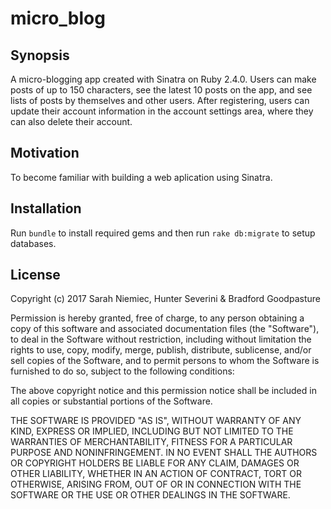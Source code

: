 # micro_blog

## Synopsis

A micro-blogging app created with Sinatra on Ruby 2.4.0. Users can make posts of up to 150 characters, see the latest 10 posts on the app, and see lists of posts by themselves and other users. After registering, users can update their account information in the account settings area, where they can also delete their account. 

## Motivation

To become familiar with building a web aplication using Sinatra.

## Installation

Run `bundle` to install required gems and then run `rake db:migrate` to setup databases. 

## License

Copyright (c) 2017 Sarah Niemiec, Hunter Severini & Bradford Goodpasture

Permission is hereby granted, free of charge, to any person obtaining a copy
of this software and associated documentation files (the "Software"), to deal
in the Software without restriction, including without limitation the rights
to use, copy, modify, merge, publish, distribute, sublicense, and/or sell
copies of the Software, and to permit persons to whom the Software is
furnished to do so, subject to the following conditions:

The above copyright notice and this permission notice shall be included in all
copies or substantial portions of the Software.

THE SOFTWARE IS PROVIDED "AS IS", WITHOUT WARRANTY OF ANY KIND, EXPRESS OR
IMPLIED, INCLUDING BUT NOT LIMITED TO THE WARRANTIES OF MERCHANTABILITY,
FITNESS FOR A PARTICULAR PURPOSE AND NONINFRINGEMENT. IN NO EVENT SHALL THE
AUTHORS OR COPYRIGHT HOLDERS BE LIABLE FOR ANY CLAIM, DAMAGES OR OTHER
LIABILITY, WHETHER IN AN ACTION OF CONTRACT, TORT OR OTHERWISE, ARISING FROM,
OUT OF OR IN CONNECTION WITH THE SOFTWARE OR THE USE OR OTHER DEALINGS IN THE
SOFTWARE.
